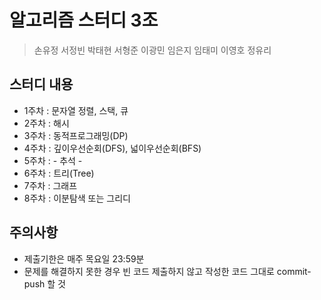 # 알고리즘 스터디 3조

> 손유정 서정빈 박태현 서형준 이광민 임은지 임태미 이영호 정유리

## 스터디 내용
- 1주차 : 문자열 정렬, 스택, 큐
- 2주차 : 해시
- 3주차 : 동적프로그래밍(DP)
- 4주차 : 깊이우선순회(DFS), 넓이우선순회(BFS)
- 5주차 : - 추석 -
- 6주차 : 트리(Tree)
- 7주차 : 그래프
- 8주차 : 이분탐색 또는 그리디

## 주의사항
- 제출기한은 매주 목요일 23:59분
- 문제를 해결하지 못한 경우 빈 코드 제출하지 않고 작성한 코드 그대로 commit-push 할 것
